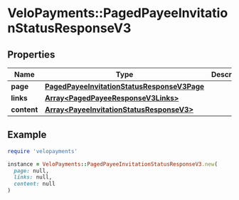 # VeloPayments::PagedPayeeInvitationStatusResponseV3

## Properties

| Name | Type | Description | Notes |
| ---- | ---- | ----------- | ----- |
| **page** | [**PagedPayeeInvitationStatusResponseV3Page**](PagedPayeeInvitationStatusResponseV3Page.md) |  | [optional] |
| **links** | [**Array&lt;PagedPayeeResponseV3Links&gt;**](PagedPayeeResponseV3Links.md) |  | [optional] |
| **content** | [**Array&lt;PayeeInvitationStatusResponseV3&gt;**](PayeeInvitationStatusResponseV3.md) |  | [optional] |

## Example

```ruby
require 'velopayments'

instance = VeloPayments::PagedPayeeInvitationStatusResponseV3.new(
  page: null,
  links: null,
  content: null
)
```

